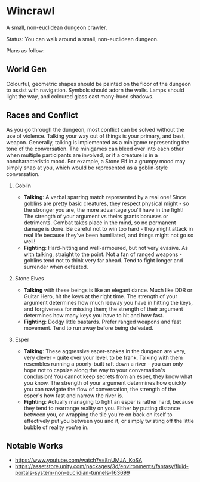 # Wincrawl

A small, non-euclidean dungeon crawler.

Status: You can walk around a small, non-euclidean dungeon.

Plans as follow:



## World Gen

Colourful, geometric shapes should be painted on the floor of the dungeon to assist with navigation. Symbols should adorn the walls. Lamps should light the way, and coloured glass cast many-hued shadows.



## Races and Conflict

As you go through the dungeon, most conflict can be solved without the use of violence. Talking your way out of things is your primary, and best, weapon. Generally, talking is implemented as a minigame representing the tone of the conversation. The minigames can bleed over into each other when multiple participants are involved, or if a creature is in a noncharacteristic mood. For example, a Stone Elf in a grumpy mood may simply snap at you, which would be represented as a goblin-style conversation.

1. Goblin
	- **Talking**: A verbal sparring match represented by a real one! Since goblins are pretty basic creatures, they respect physical might - so the stronger you are, the more advantage you'll have in the fight! The strength of your argument vs theirs grants bonuses or detriments. Combat takes place in the mind, so no permanent damage is done. Be careful not to win too hard - they might attack in real life because they've been humiliated, and things might not go so well!
	- **Fighting**: Hard-hitting and well-armoured, but not very evasive. As with talking, straight to the point. Not a fan of ranged weapons - goblins tend not to think very far ahead. Tend to fight longer and surrender when defeated.

2. Stone Elves
	- **Talking** with these beings is like an elegant dance. Much like DDR or Guitar Hero, hit the keys at the right time. The strength of your argument determines how much leeway you have in hitting the keys, and forgiveness for missing them; the strength of their argument determines how many keys you have to hit and how fast.
	- **Fighting**: Dodgy little bastards. Prefer ranged weapons and fast movement. Tend to run away before being defeated.

3. Esper
	- **Talking**: These aggressive esper-snakes in the dungeon are very, very clever - quite over your level, to be frank. Talking with them resembles running a poorly-built raft down a river - you can only hope not to capsize along the way to your conversation's conclusion! You cannot keep secrets from an esper, they know what you know. The strength of your argument determines how quickly you can navigate the flow of conversation, the strength of the esper's how fast and narrow the river is.
	- **Fighting**: Actually managing to fight an esper is rather hard, because they tend to rearrange reality on you. Either by putting distance between you, or wrapping the tile you're on back on itself to effectively put you between you and it, or simply twisting off the little bubble of reality you're in.



## Notable Works

- https://www.youtube.com/watch?v=8nUMJA_KoSA
- https://assetstore.unity.com/packages/3d/environments/fantasy/fluid-portals-system-non-euclidian-tunnels-163699